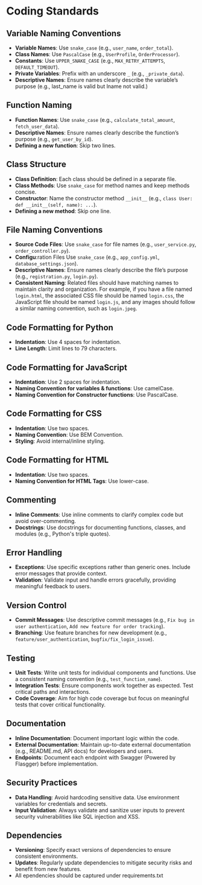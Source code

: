 # Coding Standards


## Variable Naming Conventions
- **Variable Names**: Use `snake_case` (e.g., `user_name`, `order_total`).
- **Class Names**: Use `PascalCase` (e.g., `UserProfile`, `OrderProcessor`).
- **Constants**: Use `UPPER_SNAKE_CASE` (e.g., `MAX_RETRY_ATTEMPTS`, `DEFAULT_TIMEOUT`).
- **Private Variables**: Prefix with an underscore `_` (e.g., `_private_data`).
- **Descriptive Names**: Ensure names clearly describe the variable’s purpose (e.g., last_name is valid but lname not valid.)


## Function Naming
- **Function Names**: Use `snake_case` (e.g., `calculate_total_amount`, `fetch_user_data`).
- **Descriptive Names**: Ensure names clearly describe the function’s purpose (e.g., `get_user_by_id`).
- **Defining a new function**: Skip two lines.


## Class Structure
- **Class Definition**: Each class should be defined in a separate file.
- **Class Methods**: Use `snake_case` for method names and keep methods concise.
- **Constructor**: Name the constructor method `__init__` (e.g., `class User: def __init__(self, name): ...`).
- **Defining a new method**: Skip one line.


## File Naming Conventions
- **Source Code Files**: Use `snake_case` for file names (e.g., `user_service.py`, `order_controller.py`).
- **Configu**:ration Files Use `snake_case` (e.g., `app_config.yml`, `database_settings.json`).
- **Descriptive Names**: Ensure names clearly describe the file’s purpose (e.g., `registration.py`, `login.py`).
- **Consistent Naming**: Related files should have matching names to maintain clarity and organization. For example, if you have a file named `login.html`, the associated CSS file should be named `login.css`, the JavaScript file should be named `login.js`, and any images should follow a similar naming convention, such as `login.jpeg`.


## Code Formatting for Python
- **Indentation**: Use 4 spaces for indentation.
- **Line Length**: Limit lines to 79 characters.


## Code Formatting for JavaScript
- **Indentation**: Use 2 spaces for indentation.
- **Naming Convention for variables & functions**: Use camelCase.
- **Naming Convention for Constructor functions**: Use PascalCase.


## Code Formatting for CSS
- **Indentation**: Use two spaces.
- **Naming Convention**: Use BEM Convention.
- **Styling**: Avoid internal/inline styling.


## Code Formatting for HTML
- **Indentation**: Use two spaces.
- **Naming Convention for HTML Tags**: Use lower-case.


## Commenting
- **Inline Comments**: Use inline comments to clarify complex code but avoid over-commenting.
- **Docstrings**: Use docstrings for documenting functions, classes, and modules (e.g., Python's triple quotes).


## Error Handling
- **Exceptions**: Use specific exceptions rather than generic ones. Include error messages that provide context.
- **Validation**: Validate input and handle errors gracefully, providing meaningful feedback to users.


## Version Control
- **Commit Messages**: Use descriptive commit messages (e.g., `Fix bug in user authentication`, `Add new feature for order tracking`).
- **Branching**: Use feature branches for new development (e.g., `feature/user_authentication`, `bugfix/fix_login_issue`).


## Testing
- **Unit Tests**: Write unit tests for individual components and functions. Use a consistent naming convention (e.g., `test_function_name`).
- **Integration Tests**: Ensure components work together as expected. Test critical paths and interactions.
- **Code Coverage**: Aim for high code coverage but focus on meaningful tests that cover critical functionality.


## Documentation
- **Inline Documentation**: Document important logic within the code.
- **External Documentation**: Maintain up-to-date external documentation (e.g., README.md, API docs) for developers and users.
- **Endpoints**: Document each endpoint with Swagger (Powered by Flasgger) before implementation.


## Security Practices
- **Data Handling**: Avoid hardcoding sensitive data. Use environment variables for credentials and secrets.
- **Input Validation**: Always validate and sanitize user inputs to prevent security vulnerabilities like SQL injection and XSS.


## Dependencies
- **Versioning**: Specify exact versions of dependencies to ensure consistent environments.
- **Updates**: Regularly update dependencies to mitigate security risks and benefit from new features.
- All ependencies should be captured under requirements.txt
